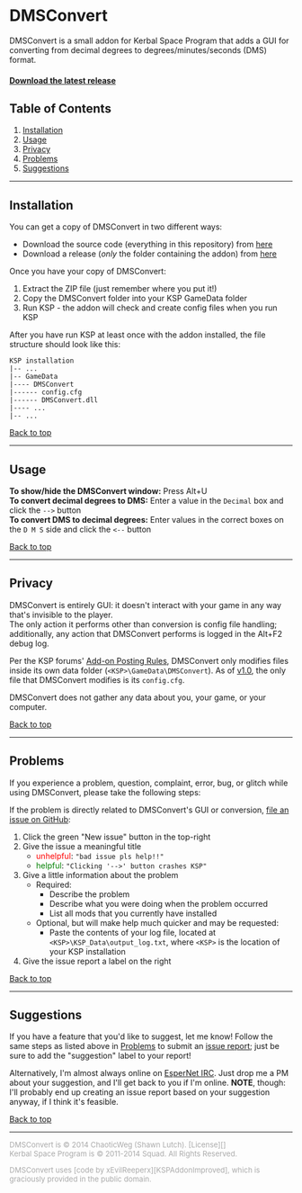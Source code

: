 <a id="#"></a>
# DMSConvert

DMSConvert is a small addon for Kerbal Space Program that adds a GUI for
converting from decimal degrees to degrees/minutes/seconds (DMS) format.

#### [Download the latest release][latest]

## Table of Contents

1. [Installation](#installation)
2. [Usage](#usage)
3. [Privacy](#privacy)
4. [Problems](#problems)
5. [Suggestions](#suggestions)

---

## Installation

You can get a copy of DMSConvert in two different ways:

- Download the source code (everything in this repository) from [here][repo-dl]
- Download a release (*only* the folder containing the addon) from [here][releases]

Once you have your copy of DMSConvert:

1. Extract the ZIP file (just remember where you put it!)
2. Copy the DMSConvert folder into your KSP GameData folder
3. Run KSP - the addon will check and create config files when you run KSP

After you have run KSP at least once with the addon installed, the file
structure should look like this:

```
KSP installation 
|-- ...
|-- GameData
|---- DMSConvert
|------ config.cfg
|------ DMSConvert.dll
|---- ...
|-- ...
```

[Back to top][]

---

## Usage

**To show/hide the DMSConvert window:** Press Alt+U  
**To convert decimal degrees to DMS:** Enter a value in the `Decimal` box
and click the `-->` button  
**To convert DMS to decimal degrees:** Enter values in the correct boxes
on the `D M S` side and click the `<--` button

[Back to top][]

---

## Privacy

DMSConvert is entirely GUI: it doesn't interact with your game in any way
that's invisible to the player.  
The only action it performs other than conversion is config file handling;
additionally, any action that DMSConvert performs is logged in the Alt+F2
debug log.

Per the KSP forums' [Add-on Posting Rules][], DMSConvert only modifies files
inside its own data folder (`<KSP>\GameData\DMSConvert`). As of [v1.0][],
the only file that DMSConvert modifies is its `config.cfg`.

DMSConvert does not gather any data about you, your game, or your computer.

[Back to top][]

---

## Problems

If you experience a problem, question, complaint, error, bug, or glitch
while using DMSConvert, please take the following steps:

If the problem is directly related to DMSConvert's GUI or conversion,
[file an issue on GitHub][issues]:

1. Click the green "New issue" button in the top-right
2. Give the issue a meaningful title
	- <span style="color:red">unhelpful</span>: `"bad issue pls help!!"`
	- <span style="color:green">helpful</span>: `"Clicking '-->' button crashes KSP"`
3. Give a little information about the problem
	- Required:
		- Describe the problem
		- Describe what you were doing when the problem occurred
		- List all mods that you currently have installed
	- Optional, but will make help much quicker and may be requested:
		- Paste the contents of your log file, located at `<KSP>\KSP_Data\output_log.txt`,
		where `<KSP>` is the location of your KSP installation
4. Give the issue report a label on the right

[Back to top][]

---

## Suggestions

If you have a feature that you'd like to suggest, let me know! Follow the same
steps as listed above in [Problems](#problems) to submit an [issue report][issues];
just be sure to add the "suggestion" label to your report!

Alternatively, I'm almost always online on [EsperNet IRC][]. Just drop me a PM
about your suggestion, and I'll get back to you if I'm online. **NOTE**, though:
I'll probably end up creating an issue report based on your suggestion anyway,
if I think it's feasible.

[Back to top][]

---

<div style="font-size:small;color:#aaa;">
	<p>DMSConvert is &copy; 2014 ChaoticWeg (Shawn Lutch). [License][]<br />
	Kerbal Space Program is &copy; 2011-2014 Squad. All Rights Reserved.</p>
	<p>DMSConvert uses [code by xEvilReeperx][KSPAddonImproved], which is
	graciously provided in the public domain.</p>
</div>


[latest]: https://github.com/ChaoticWeg/KSP-DMSConvert/releases/latest
[repo-dl]: https://github.com/ChaoticWeg/KSP-DMSConvert/archive/master.zip
[releases]: https://github.com/ChaoticWeg/KSP-DMSConvert/releases
[v1.0]: https://github.com/ChaoticWeg/KSP-DMSConvert/releases/tag/v1.0
[issues]: https://github.com/ChaoticWeg/KSP-DMSConvert/issues

[License]: https://raw.githubusercontent.com/ChaoticWeg/KSP-DMSConvert/master/license.md
[KSPAddonImproved]: https://github.com/ChaoticWeg/KSP-DMSConvert/blob/master/KSPAddonImproved.cs

[Back to top]: #
[Add-on Posting Rules]: http://forum.kerbalspaceprogram.com/threads/87841-Add-on-Posting-Rules-July-24th-2014-going-into-effect-August-21st-2014%21
[EsperNet IRC]: http://webchat.esper.net/